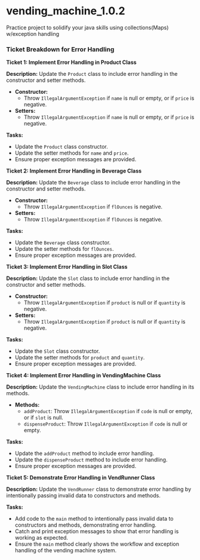 # vending_machine_1.0.2
Practice project to solidify your java skills using collections(Maps) w/exception handling


### Ticket Breakdown for Error Handling

**Ticket 1: Implement Error Handling in Product Class**

**Description:** Update the `Product` class to include error handling in the constructor and setter methods.
- **Constructor:**
  - Throw `IllegalArgumentException` if `name` is null or empty, or if `price` is negative.
- **Setters:**
  - Throw `IllegalArgumentException` if `name` is null or empty, or if `price` is negative.

**Tasks:**
- Update the `Product` class constructor.
- Update the setter methods for `name` and `price`.
- Ensure proper exception messages are provided.


**Ticket 2: Implement Error Handling in Beverage Class**

**Description:** Update the `Beverage` class to include error handling in the constructor and setter methods.
- **Constructor:**
  - Throw `IllegalArgumentException` if `flOunces` is negative.
- **Setters:**
  - Throw `IllegalArgumentException` if `flOunces` is negative.

**Tasks:**
- Update the `Beverage` class constructor.
- Update the setter methods for `flOunces`.
- Ensure proper exception messages are provided.

**Ticket 3: Implement Error Handling in Slot Class**

**Description:** Update the `Slot` class to include error handling in the constructor and setter methods.
- **Constructor:**
  - Throw `IllegalArgumentException` if `product` is null or if `quantity` is negative.
- **Setters:**
  - Throw `IllegalArgumentException` if `product` is null or if `quantity` is negative.

**Tasks:**
- Update the `Slot` class constructor.
- Update the setter methods for `product` and `quantity`.
- Ensure proper exception messages are provided.

**Ticket 4: Implement Error Handling in VendingMachine Class**

**Description:** Update the `VendingMachine` class to include error handling in its methods.
- **Methods:**
  - `addProduct`: Throw `IllegalArgumentException` if `code` is null or empty, or if `slot` is null.
  - `dispenseProduct`: Throw `IllegalArgumentException` if `code` is null or empty.

**Tasks:**
- Update the `addProduct` method to include error handling.
- Update the `dispenseProduct` method to include error handling.
- Ensure proper exception messages are provided.

**Ticket 5: Demonstrate Error Handling in VendRunner Class**

**Description:** Update the `VendRunner` class to demonstrate error handling by intentionally passing invalid data to constructors and methods.

**Tasks:**
- Add code to the `main` method to intentionally pass invalid data to constructors and methods, demonstrating error handling.
- Catch and print exception messages to show that error handling is working as expected.
- Ensure the `main` method clearly shows the workflow and exception handling of the vending machine system.

